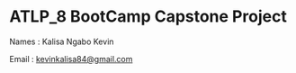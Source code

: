 # ATLP_8 BootCamp Capstone Project

 Names : Kalisa Ngabo Kevin 
 
 
 Email : kevinkalisa84@gmail.com 
